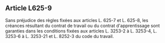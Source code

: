 Article L625-9
----
Sans préjudice des règles fixées aux articles L. 625-7 et L. 625-8, les créances
résultant du contrat de travail ou du contrat d'apprentissage sont garanties
dans les conditions fixées aux articles L. 3253-2 à L. 3253-4, L. 3253-6 à L.
3253-21 et L. 8252-3 du code du travail.
